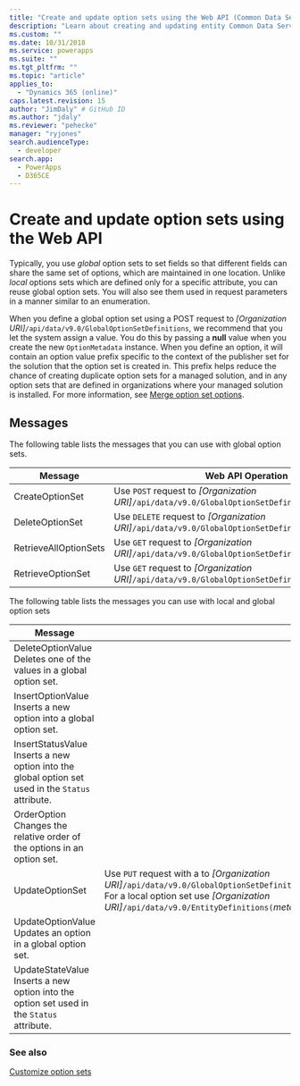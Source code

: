 ```yaml
---
title: "Create and update option sets using the Web API (Common Data Service) | Microsoft Docs"
description: "Learn about creating and updating entity Common Data Service uses a metadata driven architecture to provide the flexibility to create custom entities and additional system entity attributes."
ms.custom: ""
ms.date: 10/31/2018
ms.service: powerapps
ms.suite: ""
ms.tgt_pltfrm: ""
ms.topic: "article"
applies_to: 
  - "Dynamics 365 (online)"
caps.latest.revision: 15
author: "JimDaly" # GitHub ID
ms.author: "jdaly"
ms.reviewer: "pehecke"
manager: "ryjones"
search.audienceType: 
  - developer
search.app: 
  - PowerApps
  - D365CE
---
```


# Create and update option sets using the Web API

Typically, you use *global* option sets to set fields so that different fields can share the same set of options, which are maintained in one location. Unlike *local* options sets which are defined only for a specific attribute, you can reuse global option sets. You will also see them used in request parameters in a manner similar to an enumeration.  
  
When you define a global option set using a POST request to *[Organization URI]*`/api/data/v9.0/GlobalOptionSetDefinitions`, 
we recommend that you let the system assign a value. You do this by passing a **null** value when you create the 
new `OptionMetadata` instance. When you define an option, it will contain an option value prefix specific to the 
context of the publisher set for the solution that the option set is created in. 
This prefix helps reduce the chance of creating duplicate option sets for a managed solution, 
and in any option sets that are defined in organizations where your managed solution is installed. For more information, 
see [Merge option set options](../../../maker/common-data-service/how-managed-solutions-merged.md#merge-option-set-options).

 ## Messages  
 The following table lists the messages that you can use with global option sets.  
  
|Message|Web API Operation|  
|--|--|
|CreateOptionSet|Use `POST` request to *[Organization URI]*`/api/data/v9.0/GlobalOptionSetDefinitions`.|
|DeleteOptionSet|Use `DELETE` request to *[Organization URI]*`/api/data/v9.0/GlobalOptionSetDefinitions(`*metadataid*`)`.|
|RetrieveAllOptionSets|Use `GET` request to *[Organization URI]*`/api/data/v9.0/GlobalOptionSetDefinitions`.| 
|RetrieveOptionSet|Use `GET` request to *[Organization URI]*`/api/data/v9.0/GlobalOptionSetDefinitions(`*metadataid*`)`.|   


The following table lists the messages you can use with local and global option sets

|Message|Web API Operation|  
|--|--|
|DeleteOptionValue</br>Deletes one of the values in a global option set.|<xref href="Microsoft.Dynamics.CRM.DeleteOptionValue?text=DeleteOptionValue Action" />  
|InsertOptionValue</br>Inserts a new option into a global option set.|<xref href="Microsoft.Dynamics.CRM.InsertOptionValue?text=InsertOptionValue Action" />| 
|InsertStatusValue</br>Inserts a new option into the global option set used in the `Status` attribute.|<xref href="Microsoft.Dynamics.CRM.InsertStatusValue?text=InsertStatusValue Action" />|
|OrderOption</br>Changes the relative order of the options in an option set.|<xref href="Microsoft.Dynamics.CRM.OrderOption?text=OrderOption Action" />|
|UpdateOptionSet|Use `PUT` request with a <xref href="Microsoft.Dynamics.CRM.OptionSetMetadata?text=OptionSetMetadata EntityType" /> to *[Organization URI]*`/api/data/v9.0/GlobalOptionSetDefinitions(`*metadataid*`)/Microsoft.Dynamics.CRM.OptionSetMetadata`<br />For a local option set use *[Organization URI]*`/api/data/v9.0/EntityDefinitions(`*metadataid*`)/Attributes(`*metadataid*`)/Microsoft.Dynamics.CRM.PicklistAttributeMetadata/OptionSet`.|
|UpdateOptionValue</br>Updates an option in a global option set.|<xref href="Microsoft.Dynamics.CRM.UpdateOptionValue?text=UpdateOptionValue Action" />|
|UpdateStateValue</br>Inserts a new option into the option set used in the `Status` attribute.|<xref href="Microsoft.Dynamics.CRM.UpdateStateValue?text=UpdateStateValue Action" />|

### See also

[Customize option sets](../org-service/metadata-option-sets.md)